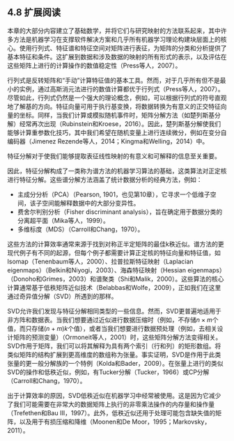 ## 4.8 扩展阅读

本章的大部分内容建立了基础数学，并将它们与研究映射的方法联系起来，其中许多方法是机器学习在支撑软件解决方案和几乎所有机器学习理论构建块层面上的核心。使用行列式、特征谱和特征空间对矩阵进行表征，为矩阵的分类和分析提供了基本特征和条件。这扩展到数据和涉及数据的映射的所有形式的表示，以及评估在这些矩阵上进行的计算操作的数值稳定性（Press等人，2007）。

行列式是反转矩阵和“手动”计算特征值的基本工具。然而，对于几乎所有但不是最小的实例，通过高斯消元法进行的数值计算都优于行列式（Press等人，2007）。尽管如此，行列式仍然是一个强大的理论概念，例如，可以根据行列式的符号直观地了解基的方向。特征向量可用于执行基变换，将数据转换为有意义的正交特征向量的坐标。同样，当我们计算或模拟随机事件时，矩阵分解方法（如楚列斯基分解）经常再次出现（Rubinstein和Kroese，2016）。因此，楚列斯基分解使我们能够计算重参数化技巧，其中我们希望在随机变量上进行连续微分，例如在变分自编码器（Jimenez Rezende等人，2014；Kingma和Welling，2014）中。

特征分解对于使我们能够提取表征线性映射的有意义和可解释的信息至关重要。

因此，特征分解构成了一类称为谱方法的机器学习算法的基础，这类算法对正定核进行特征分解。这些谱分解方法涵盖了统计数据分析的经典方法，例如：

- 主成分分析（PCA）（Pearson, 1901，也见第10章），它寻求一个低维子空间，该子空间能解释数据中的大部分变异性。
- 费舍尔判别分析（Fisher discriminant analysis），旨在确定用于数据分类的分离超平面（Mika等人，1999）。
- 多维标度（MDS）（Carroll和Chang，1970）。

这些方法的计算效率通常来源于找到对称正半定矩阵的最佳k秩近似。谱方法的更现代例子有不同的起源，但每个例子都需要计算正定核的特征向量和特征值，如Isomap（Tenenbaum等人，2000）、拉普拉斯特征映射（Laplacian eigenmaps）（Belkin和Niyogi，2003）、海森特征映射（Hessian eigenmaps）（Donoho和Grimes，2003）和谱聚类（Shi和Malik，2000）。这些算法的核心计算通常基于低秩矩阵近似技术（Belabbas和Wolfe，2009），正如我们在这里通过奇异值分解（SVD）所遇到的那样。

SVD允许我们发现与特征分解相同类型的一些信息。然而，SVD更普遍地适用于非方阵和数据表。当我们想要通过近似进行数据压缩时（例如，不存储$n\times m$个值，而只存储$(n+m)k$个值），或者当我们想要进行数据预处理（例如，去相关设计矩阵的预测变量）（Ormoneit等人，2001）时，这些矩阵分解方法变得相关。SVD作用于矩阵，我们可以将其解释为具有两个索引（行和列）的矩形数组。将类似矩阵的结构扩展到更高维度的数组称为张量。事实证明，SVD是作用于此类张量的更一般分解族的一个特例（Kolda和Bader，2009）。在张量上进行的类似SVD的操作和低秩近似，例如，有Tucker分解（Tucker，1966）或CP分解（Carroll和Chang，1970）。

出于计算效率的原因，SVD低秩近似在机器学习中经常被使用。这是因为它减少了我们可能需要在非常大的数据矩阵上执行的非零乘法操作的内存量和操作量（Trefethen和Bau III，1997）。此外，低秩近似还用于处理可能包含缺失值的矩阵，以及用于有损压缩和降维（Moonen和De Moor，1995；Markovsky，2011）。





